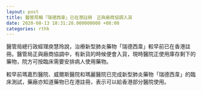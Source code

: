 ```yaml
---
layout: post
title: 醫管局稱「瑞德西韋」已在港註冊　正與廠商協調入貨
date: 2020-08-13 18:31:28.000000000 +08:00
categories: rthk
---
```


醫管局總行政經理庾慧玲說，治療新型肺炎藥物「瑞德西韋」較早前已在香港註冊。醫管局正與廠商協調中，有新貨的時候便會入貨，現時醫院正使用庫存剩下的藥物，院方可按臨床需要安排病人使用藥物。 

較早前瑪嘉烈醫院、威爾斯醫院和瑪麗醫院已完成新型肺炎藥物「瑞德西韋」的臨床測試，藥廠亦知道藥物已在港註冊，表示可以給香港部分醫院使用。
